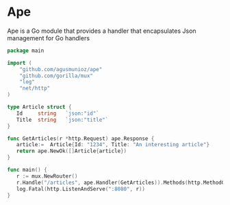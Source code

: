 # Ape

Ape is a Go module that provides a handler that encapsulates Json management for Go handlers


```go
package main

import (
	"github.com/agusmunioz/ape"
	"github.com/gorilla/mux"
	"log"
	"net/http"
)

type Article struct {
   Id     string   `json:"id"`
   Title  string   `json:"title"`
}

func GetArticles(r *http.Request) ape.Response {
   article:=  Article{Id: "1234", Title: "An interesting article"}
   return ape.NewOk([]Article{article})
}

func main() {
   r := mux.NewRouter()
   r.Handle("/articles", ape.Handler(GetArticles)).Methods(http.MethodGet)
   log.Fatal(http.ListenAndServe(":8080", r))
}
```

